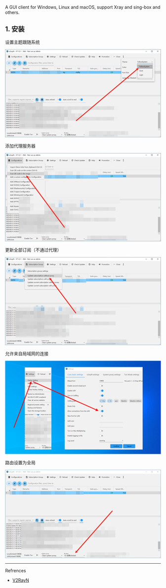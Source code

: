 A GUI client for Windows, Linux and macOS, support Xray and sing-box and others.

## 1. 安装

设置主题跟随系统

![设置主题跟随系统](./../../../../../images/V2RayN/%E8%AE%BE%E7%BD%AE%E4%B8%BB%E9%A2%98%E8%B7%9F%E9%9A%8F%E7%B3%BB%E7%BB%9F.png)

添加代理服务器

![添加代理服务器](./../../../../../images/V2RayN/%E6%B7%BB%E5%8A%A0%E4%BB%A3%E7%90%86%E6%9C%8D%E5%8A%A1%E5%99%A8.png)

更新全部订阅（不通过代理）

![更新全部订阅（不通过代理）](./../../../../../images/V2RayN/%E6%9B%B4%E6%96%B0%E5%85%A8%E9%83%A8%E8%AE%A2%E9%98%85%EF%BC%88%E4%B8%8D%E9%80%9A%E8%BF%87%E4%BB%A3%E7%90%86%EF%BC%89.png)

允许来自局域网的连接

![允许来自局域网的连接](./../../../../../images/V2RayN/%E5%85%81%E8%AE%B8%E6%9D%A5%E8%87%AA%E5%B1%80%E5%9F%9F%E7%BD%91%E7%9A%84%E8%BF%9E%E6%8E%A5.png)

路由设置为全局

![路由设置为全局](./../../../../../images/V2RayN/%E8%B7%AF%E7%94%B1%E8%AE%BE%E7%BD%AE%E4%B8%BA%E5%85%A8%E5%B1%80.png)

---

Refrences

- [V2RayN](https://github.com/2dust/v2rayN)